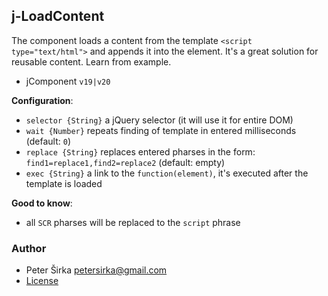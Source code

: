 ## j-LoadContent

The component loads a content from the template `<script type="text/html">` and appends it into the element. It's a great solution for reusable content. Learn from example.

- jComponent `v19|v20`

__Configuration__:

- `selector {String}` a jQuery selector (it will use it for entire DOM)
- `wait {Number}` repeats finding of template in entered milliseconds (default: `0`)
- `replace {String}` replaces entered pharses in the form: `find1=replace1,find2=replace2` (default: empty)
- `exec {String}` a link to the `function(element)`, it's executed after the template is loaded

__Good to know__:

- all `SCR` pharses will be replaced to the `script` phrase

### Author

- Peter Širka <petersirka@gmail.com>
- [License](https://www.totaljs.com/license/)